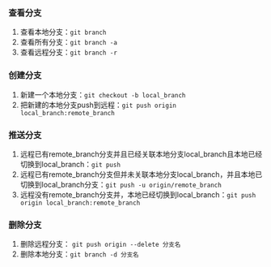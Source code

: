 ### 查看分支

1. 查看本地分支：`git branch`
2. 查看所有分支：`git branch -a`
3. 查看远程分支：`git branch -r`



### 创建分支

1. 新建一个本地分支：`git checkout -b local_branch`
2. 把新建的本地分支push到远程：`git push origin local_branch:remote_branch `



### 推送分支

1. 远程已有remote_branch分支并且已经关联本地分支local_branch且本地已经切换到local_branch：`git push`
2. 远程已有remote_branch分支但并未关联本地分支local_branch，并且本地已切换到local_branch分支：`git push -u origin/remote_branch`
3. 远程没有remote_branch分支并，本地已经切换到local_branch：`git push origin local_branch:remote_branch`



### 删除分支

1. 删除远程分支： `git push origin --delete 分支名`
2. 删除本地分支：`git branch -d 分支名`

